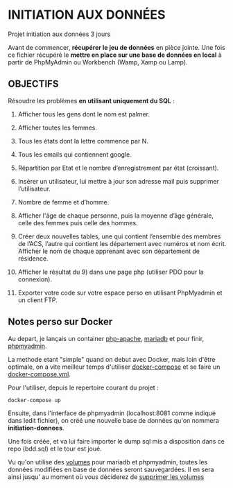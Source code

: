 # INITIATION AUX DONNÉES

Projet initiation aux données 3 jours

Avant de commencer, **récupérer le jeu de données** en pièce jointe.
Une fois ce fichier récupéré le **mettre en place sur une base de données en local** à partir de PhpMyAdmin ou Workbench (Wamp, Xamp ou Lamp).


## OBJECTIFS

Résoudre les problèmes **en utilisant uniquement du SQL** :

1. Afficher tous les gens dont le nom est palmer.

2. Afficher toutes les femmes.

3. Tous les états dont la lettre commence par N.

4. Tous les emails qui contiennent google.

5. Répartition par Etat et le nombre d’enregistrement par état (croissant).

6. Insérer un utilisateur, lui mettre à jour son adresse mail puis supprimer l’utilisateur.

7. Nombre de femme et d’homme.

8. Afficher l'âge de chaque personne, puis la moyenne d’âge générale, celle des femmes puis celle des hommes.

9. Créer deux nouvelles tables, une qui contient l’ensemble des membres de l’ACS, l’autre qui contient les département avec numéros et nom écrit.
Afficher le nom de chaque apprenant avec son département de résidence.

10. Afficher le résultat du 9) dans une page php (utiliser PDO pour la connexion).

11. Exporter votre code sur votre espace perso en utilisant PhpMyadmin et un client FTP.


## Notes perso sur Docker

Au depart, je lançais un container [php-apache](https://hub.docker.com/r/webdevops/php-apache), [mariadb](https://hub.docker.com/_/mariadb) et pour finir, [phpmyadmin](https://hub.docker.com/r/phpmyadmin/phpmyadmin).

La methode etant "simple" quand on debut avec Docker, mais loin d'être optimale, on a vite meilleur temps d'utiliser [docker-compose](https://docs.docker.com/compose/) et se faire un [docker-compose.yml](https://docs.docker.com/compose/compose-file/).

Pour l'utiliser, depuis le repertoire courant du projet :

```bash
docker-compose up
```

Ensuite, dans l'interface de phpmyadmin (localhost:8081 comme indiqué dans ledit fichier), on créé une nouvelle base de données qu'on nommera **initiation-donnees**.

Une fois créée, et va lui faire importer le dump sql mis a disposition dans ce repo (bdd.sql) et le tour est joué. 

Vu qu'on utilise des [volumes](https://docs.docker.com/storage/volumes/) pour mariadb et phpmyadmin, toutes les données modifiées en base de données seront sauvegardées.
Il en sera ainsi jusqu' au moment où vous déciderez de [supprimer les volumes](https://docs.docker.com/storage/volumes/#remove-anonymous-volumes)
